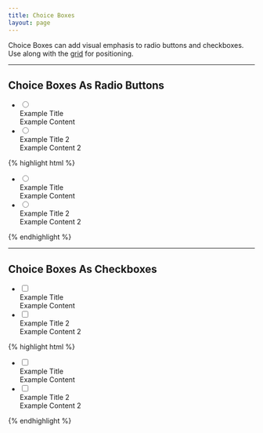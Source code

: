 ```yaml
---
title: Choice Boxes
layout: page
---
```


<p class="t-4">Choice Boxes can add visual emphasis to radio buttons and checkboxes. <br />
Use along with the <a href="{{site.baseurl}}/utilities/grid/">grid</a> for positioning.</p>

<hr />

<h2>Choice Boxes As Radio Buttons</h2>
<div class="container-full-width">
    <ul class="u-clearfix">
        <li class="dh-choice-box g-1_2__m">
            <input type="radio" class="dh-choice-box__radio hidden" name="example" id="example" value="example">
            <label for="example" class="dh-choice-box__label">
                <div class="dh-choice-box__title">
                    Example Title
                </div>
                <div class="dh-choice-box__content">
                    Example Content
                </div>
            </label>
        </li>
        <li class="dh-choice-box g-1_2__m">
            <input type="radio" class="dh-choice-box__radio hidden" name="example" id="example2" value="example2">
            <label for="example2" class="dh-choice-box__label">
                <div class="dh-choice-box__title">
                    Example Title 2
                </div>
                <div class="dh-choice-box__content">
                    Example Content 2
                </div>
            </label>
        </li>
    </ul>
</div>

{% highlight html %}
<div class="container-full-width">
    <ul class="u-clearfix">
        <li class="dh-choice-box g-1_2__m">
            <input type="radio" class="dh-choice-box__radio hidden" name="example" id="example" value="example">
            <label for="example" class="dh-choice-box__label">
                <div class="dh-choice-box__title">
                    Example Title
                </div>
                <div class="dh-choice-box__content">
                    Example Content
                </div>
            </label>
        </li>
        <li class="dh-choice-box g-1_2__m">
            <input type="radio" class="dh-choice-box__radio hidden" name="example" id="example2" value="example2">
            <label for="example2" class="dh-choice-box__label">
                <div class="dh-choice-box__title">
                    Example Title 2
                </div>
                <div class="dh-choice-box__content">
                    Example Content 2
                </div>
            </label>
        </li>
    </ul>
</div>
{% endhighlight %}

<hr />

<h2>Choice Boxes As Checkboxes</h2>
<div class="container-full-width">
    <ul class="u-clearfix">
        <li class="dh-choice-box g-1_2__m">
            <input type="checkbox" class="dh-choice-box__radio hidden" name="example" id="example3" value="example">
            <label for="example3" class="dh-choice-box__label">
                <div class="dh-choice-box__title">
                    Example Title
                </div>
                <div class="dh-choice-box__content">
                    Example Content
                </div>
            </label>
        </li>
        <li class="dh-choice-box g-1_2__m">
            <input type="checkbox" class="dh-choice-box__radio hidden" name="example" id="example4" value="example2">
            <label for="example4" class="dh-choice-box__label">
                <div class="dh-choice-box__title">
                    Example Title 2
                </div>
                <div class="dh-choice-box__content">
                    Example Content 2
                </div>
            </label>
        </li>
    </ul>
</div>

{% highlight html %}
<div class="container-full-width">
    <ul class="u-clearfix">
        <li class="dh-choice-box g-1_2__m">
            <input type="checkbox" class="dh-choice-box__radio hidden" name="example" id="example3" value="example">
            <label for="example3" class="dh-choice-box__label">
                <div class="dh-choice-box__title">
                    Example Title
                </div>
                <div class="dh-choice-box__content">
                    Example Content
                </div>
            </label>
        </li>
        <li class="dh-choice-box g-1_2__m">
            <input type="checkbox" class="dh-choice-box__radio hidden" name="example" id="example4" value="example2">
            <label for="example4" class="dh-choice-box__label">
                <div class="dh-choice-box__title">
                    Example Title 2
                </div>
                <div class="dh-choice-box__content">
                    Example Content 2
                </div>
            </label>
        </li>
    </ul>
</div>
{% endhighlight %}
